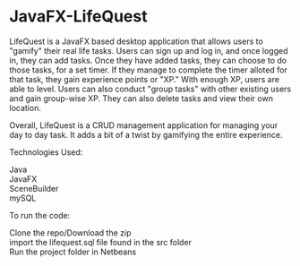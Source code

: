 # JavaFX-LifeQuest

LifeQuest is a JavaFX based desktop application that allows users to "gamify" their real life tasks. Users can sign up and log in, and once logged in, they can add tasks. Once they have added tasks, they can choose to do those tasks, for a set timer. If they manage to complete the timer alloted for that task, they gain experience points or "XP." With enough XP, users are able to level. Users can also conduct "group tasks" with other existing users and gain group-wise XP. They can also delete tasks and view their own location.

Overall, LifeQuest is a CRUD management application for managing your day to day task. It adds a bit of a twist by gamifying the entire experience.

Technologies Used:

Java </br>
JavaFX </br>
SceneBuilder </br>
mySQL </br>

To run the code:

Clone the repo/Download the zip </br>
import the lifequest.sql file found in the src folder </br>
Run the project folder in Netbeans
